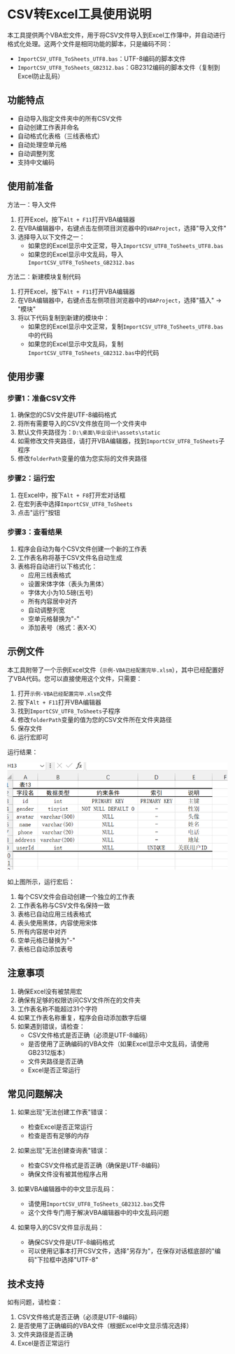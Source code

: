 # CSV转Excel工具使用说明

本工具提供两个VBA宏文件，用于将CSV文件导入到Excel工作簿中，并自动进行格式化处理。这两个文件是相同功能的脚本，只是编码不同：

- `ImportCSV_UTF8_ToSheets_UTF8.bas`：UTF-8编码的脚本文件
- `ImportCSV_UTF8_ToSheets_GB2312.bas`：GB2312编码的脚本文件（复制到Excel防止乱码）

## 功能特点

- 自动导入指定文件夹中的所有CSV文件
- 自动创建工作表并命名
- 自动格式化表格（三线表格式）
- 自动处理空单元格
- 自动调整列宽
- 支持中文编码

## 使用前准备

方法一：导入文件

1. 打开Excel，按下`Alt + F11`打开VBA编辑器
2. 在VBA编辑器中，右键点击左侧项目浏览器中的`VBAProject`，选择"导入文件"
3. 选择导入以下文件之一：
   - 如果您的Excel显示中文正常，导入`ImportCSV_UTF8_ToSheets_UTF8.bas`
   - 如果您的Excel显示中文乱码，导入`ImportCSV_UTF8_ToSheets_GB2312.bas`

方法二：新建模块复制代码

1. 打开Excel，按下`Alt + F11`打开VBA编辑器
2. 在VBA编辑器中，右键点击左侧项目浏览器中的`VBAProject`，选择"插入" -> "模块"
3. 将以下代码复制到新建的模块中：
   - 如果您的Excel显示中文正常，复制`ImportCSV_UTF8_ToSheets_UTF8.bas`中的代码
   - 如果您的Excel显示中文乱码，复制`ImportCSV_UTF8_ToSheets_GB2312.bas`中的代码

## 使用步骤

### 步骤1：准备CSV文件

1. 确保您的CSV文件是UTF-8编码格式
2. 将所有需要导入的CSV文件放在同一个文件夹中
3. 默认文件夹路径为：`D:\桌面\毕业设计\assets\static`
4. 如需修改文件夹路径，请打开VBA编辑器，找到`ImportCSV_UTF8_ToSheets`子程序
5. 修改`folderPath`变量的值为您实际的文件夹路径

### 步骤2：运行宏

1. 在Excel中，按下`Alt + F8`打开宏对话框
2. 在宏列表中选择`ImportCSV_UTF8_ToSheets`
3. 点击"运行"按钮

### 步骤3：查看结果

1. 程序会自动为每个CSV文件创建一个新的工作表
2. 工作表名称将基于CSV文件名自动生成
3. 表格将自动进行以下格式化：
   - 应用三线表格式
   - 设置宋体字体（表头为黑体）
   - 字体大小为10.5磅(五号)
   - 所有内容居中对齐
   - 自动调整列宽
   - 空单元格替换为"-"
   - 添加表号（格式：表X-X）

## 示例文件

本工具附带了一个示例Excel文件（`示例-VBA已经配置完毕.xlsm`），其中已经配置好了VBA代码。您可以直接使用这个文件，只需要：

1. 打开`示例-VBA已经配置完毕.xlsm`文件
2. 按下`Alt + F11`打开VBA编辑器
3. 找到`ImportCSV_UTF8_ToSheets`子程序
4. 修改`folderPath`变量的值为您的CSV文件所在文件夹路径
5. 保存文件
6. 运行宏即可

运行结果：

![自动导入结果](.\README.assets\自动导入结果.png)

如上图所示，运行宏后：
1. 每个CSV文件会自动创建一个独立的工作表
2. 工作表名称与CSV文件名保持一致
3. 表格已自动应用三线表格式
4. 表头使用黑体，内容使用宋体
5. 所有内容居中对齐
6. 空单元格已替换为"-"
7. 表格已自动添加表号

## 注意事项

1. 确保Excel没有被禁用宏
2. 确保有足够的权限访问CSV文件所在的文件夹
3. 工作表名称不能超过31个字符
4. 如果工作表名称重复，程序会自动添加数字后缀
5. 如果遇到错误，请检查：
   - CSV文件格式是否正确（必须是UTF-8编码）
   - 是否使用了正确编码的VBA文件（如果Excel显示中文乱码，请使用GB2312版本）
   - 文件夹路径是否正确
   - Excel是否正常运行

## 常见问题解决

1. 如果出现"无法创建工作表"错误：
   - 检查Excel是否正常运行
   - 检查是否有足够的内存

2. 如果出现"无法创建查询表"错误：
   - 检查CSV文件格式是否正确（确保是UTF-8编码）
   - 确保文件没有被其他程序占用

3. 如果VBA编辑器中的中文显示乱码：
   - 请使用`ImportCSV_UTF8_ToSheets_GB2312.bas`文件
   - 这个文件专门用于解决VBA编辑器中的中文乱码问题

4. 如果导入的CSV文件显示乱码：
   - 确保CSV文件是UTF-8编码格式
   - 可以使用记事本打开CSV文件，选择"另存为"，在保存对话框底部的"编码"下拉框中选择"UTF-8"

## 技术支持

如有问题，请检查：

1. CSV文件格式是否正确（必须是UTF-8编码）
2. 是否使用了正确编码的VBA文件（根据Excel中文显示情况选择）
3. 文件夹路径是否正确
4. Excel是否正常运行
